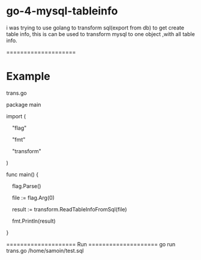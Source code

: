 go-4-mysql-tableinfo
====================

i was trying to use golang to transform sql(export from db) to get create table info, this is can be used to transform mysql to one object ,with all table info.

====================

Example
====================
<p>trans.go</p>
<p>package main</p>

<p>import (</p>
<p>&nbsp;&nbsp;&nbsp;&nbsp;"flag"</p>
<p>&nbsp;&nbsp;&nbsp;&nbsp;"fmt"</p>
<p>&nbsp;&nbsp;&nbsp;&nbsp;"transform"</p>
<p>)</p>


<p>func main() {</p>
<p>&nbsp;&nbsp;&nbsp;&nbsp;flag.Parse()</p>
<p>&nbsp;&nbsp;&nbsp;&nbsp;file := flag.Arg(0)  </p>
<p>&nbsp;&nbsp;&nbsp;&nbsp;result := transform.ReadTableInfoFromSql(file)</p>
<p>&nbsp;&nbsp;&nbsp;&nbsp;fmt.Println(result)</p>
<p>}</p>
====================
Run
====================
go run trans.go /home/samoin/test.sql
